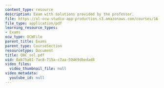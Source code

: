 ```yaml
---
content_type: resource
description: Exam with solutions provided by the professor.
file: https://ol-ocw-studio-app-production.s3.amazonaws.com/courses/16-01-unified-engineering-i-ii-iii-iv-fall-2005-spring-2006/0ab75a817ac8715ac7aa59469dbedad8_Q8C_sol.pdf
file_type: application/pdf
learning_resource_types:
- Exams
ocw_type: OCWFile
parent_title: Exams
parent_type: CourseSection
resourcetype: Document
title: Q8C_sol.pdf
uid: 0ab75a81-7ac8-715a-c7aa-59469dbedad8
video_files:
  video_thumbnail_file: null
video_metadata:
  youtube_id: null
---
```

